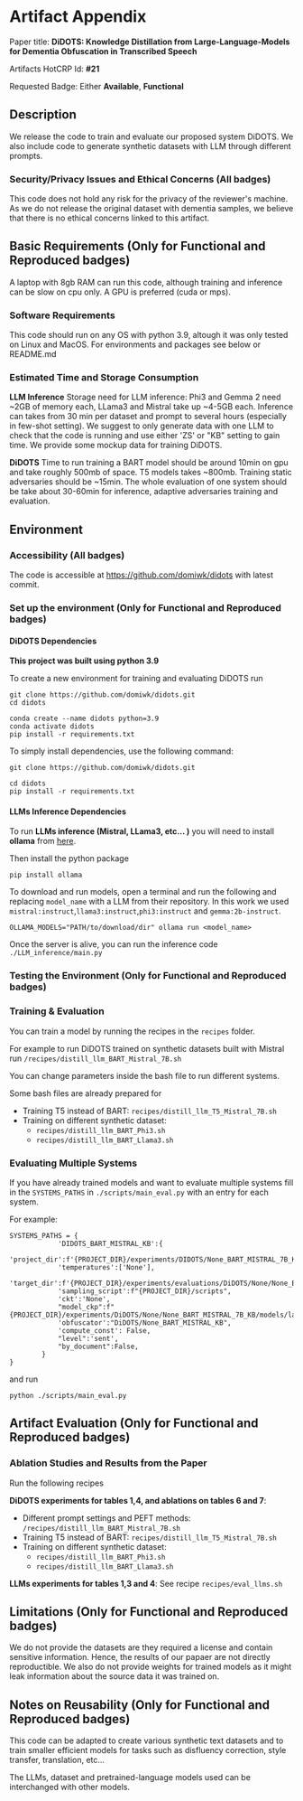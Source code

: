 # Artifact Appendix

Paper title: **DiDOTS: Knowledge Distillation from Large-Language-Models for
Dementia Obfuscation in Transcribed Speech**

Artifacts HotCRP Id: **#21**

Requested Badge: Either **Available**, **Functional**

## Description
We release the code to train and evaluate our proposed system DiDOTS. We also include code to generate synthetic datasets with LLM through different prompts.

### Security/Privacy Issues and Ethical Concerns (All badges)
This code does not hold any risk for the privacy of the reviewer's machine. As we do not release the original dataset with dementia samples, we believe that there is no ethical concerns linked to this artifact.

## Basic Requirements (Only for Functional and Reproduced badges)
A laptop with 8gb RAM can run this code, although training and inference can be slow on cpu only. A GPU is preferred (cuda or mps).

### Software Requirements
This code should run on any OS with python 3.9, altough it was only tested on Linux and MacOS. For environments and packages see below or README.md

### Estimated Time and Storage Consumption
**LLM Inference**
Storage need for LLM inference: Phi3 and Gemma 2 need ~2GB of memory each, LLama3 and Mistral take up ~4-5GB each.
Inference can takes from 30 min per dataset and prompt to several hours (especially in few-shot setting). We suggest to only generate data with one LLM to check that the code is running and use either 'ZS' or "KB" setting to gain time.
We provide some mockup data for training DiDOTS. 

**DiDOTS**
Time to run training a BART model should be around 10min on gpu and take roughly 500mb of space. T5 models takes ~800mb.
Training static adversaries should be ~15min.
The whole evaluation of one system should be take about 30-60min for inference, adaptive adversaries training and evaluation.

## Environment 
### Accessibility (All badges)
The code is accessible at https://github.com/domiwk/didots with latest commit.

### Set up the environment (Only for Functional and Reproduced badges)
#### **DiDOTS Dependencies**


**This project was built using python 3.9**

To create a new environment for training and evaluating DiDOTS run

```
git clone https://github.com/domiwk/didots.git
cd didots

conda create --name didots python=3.9
conda activate didots
pip install -r requirements.txt
```

To simply install dependencies, use the following command:

```
git clone https://github.com/domiwk/didots.git

cd didots
pip install -r requirements.txt
```

#### **LLMs Inference Dependencies**
To run **LLMs inference (Mistral, LLama3, etc... )** you will need to install **ollama** from [here](https://ollama.com).

Then install the python package
```
pip install ollama
```

To download and run models, open a terminal and run the following and replacing `model_name` with a LLM from their repository. In this work we used `mistral:instruct`,`llama3:instruct`,`phi3:instruct` and `gemma:2b-instruct`. 

```
OLLAMA_MODELS="PATH/to/download/dir" ollama run <model_name>
```

Once the server is alive, you can run the inference code `./LLM_inference/main.py`

### Testing the Environment (Only for Functional and Reproduced badges)

### **Training & Evaluation**

You can train a model by running the recipes in the `recipes` folder.

For example to run DiDOTS trained on synthetic datasets built with Mistral run `/recipes/distill_llm_BART_Mistral_7B.sh`

You can change parameters inside the bash file to run different systems.

Some bash files are already prepared for 

- Training T5 instead of BART: `recipes/distill_llm_T5_Mistral_7B.sh`
- Training on different synthetic dataset: 
    - `recipes/distill_llm_BART_Phi3.sh`
    - `recipes/distill_llm_BART_Llama3.sh`

### **Evaluating Multiple Systems**

If you have already trained models and want to evaluate multiple systems fill in the `SYSTEMS_PATHS` in `./scripts/main_eval.py` with an entry for each system. 

For example:
```
SYSTEMS_PATHS = {
            'DIDOTS_BART_MISTRAL_KB':{
            'project_dir':f'{PROJECT_DIR}/experiments/DIDOTS/None_BART_MISTRAL_7B_KB/results',
            'temperatures':['None'],
            'target_dir':f'{PROJECT_DIR}/experiments/evaluations/DiDOTS/None/None_BART_MISTRAL_7B_KB',
            'sampling_script':f"{PROJECT_DIR}/scripts",
            'ckt':'None',
            "model_ckp":f"{PROJECT_DIR}/experiments/DiDOTS/None/None_BART_MISTRAL_7B_KB/models/latest",
            'obfuscator':"DiDOTS/None_BART_MISTRAL_KB",
            'compute_const': False,
            "level":'sent',
            "by_document":False,
        }
}
```

and run 
```
python ./scripts/main_eval.py
```

## Artifact Evaluation (Only for Functional and Reproduced badges)

### **Ablation Studies and Results from the Paper**

Run the following recipes

**DiDOTS experiments for tables 1,4, and ablations on tables 6 and 7**:
- Different prompt settings and PEFT methods: `/recipes/distill_llm_BART_Mistral_7B.sh`
- Training T5 instead of BART: `recipes/distill_llm_T5_Mistral_7B.sh`
- Training on different synthetic dataset: 
    - `recipes/distill_llm_BART_Phi3.sh`
    - `recipes/distill_llm_BART_Llama3.sh`

**LLMs experiments for tables 1,3 and 4**: See recipe `recipes/eval_llms.sh`


## Limitations (Only for Functional and Reproduced badges)
We do not provide the datasets are they required a license and contain sensitive information. Hence, the results of our papaer are not directly reproductible. We also do not provide weights for trained models as it might leak information about the source data it was trained on.

## Notes on Reusability (Only for Functional and Reproduced badges)
This code can be adapted to create various synthetic text datasets and to train smaller efficient models for tasks such as disfluency correction, style transfer, translation, etc...

The LLMs, dataset and pretrained-language models used can be interchanged with other models. 
